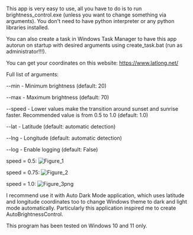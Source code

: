 This app is very easy to use, all you have to do is to run brightness_control.exe (unless you want to change something via arguments). You don't need to have python interpreter or any python libraries installed.

You can also create a task in Windows Task Manager to have this app autorun on startup with desired arguments using create_task.bat (run as administrator!!!).

You can get your coordinates on this website: https://www.latlong.net/

Full list of arguments:

--min - Minimum brightness (default: 20)

--max - Maximum brightness (default: 70)

--speed - Lower values make the transition around sunset and sunrise faster. Recommended value is from 0.5 to 1.0 (default: 1.0)

--lat - Latitude (default: automatic detection)

--lng - Longitude (default: automatic detection)

--log - Enable logging (default: False)

speed = 0.5:
![Figure_1](https://github.com/user-attachments/assets/c3da827e-1e55-49d7-bb40-860e07eec6a0)

speed = 0.75:
![Figure_2](https://github.com/user-attachments/assets/302d8ff7-279f-4a75-92ae-141448b50aa6)

speed = 1.0:
![Figure_3png](https://github.com/user-attachments/assets/a74f5940-0927-4287-97be-d011ca277eae)

I recommend use it with Auto Dark Mode application, which uses latitude and longitude coordinates too to change Windows theme to dark and light mode automatically. Particularly this application inspired me to create AutoBrightnessControl.

This program has been tested on Windows 10 and 11 only.
